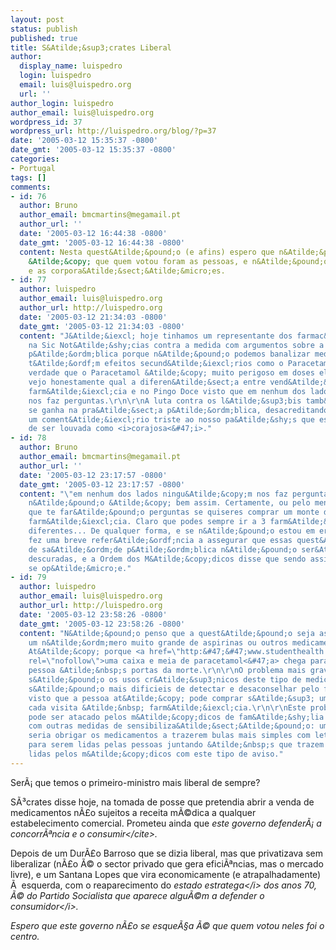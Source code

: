 ```yaml
---
layout: post
status: publish
published: true
title: S&Atilde;&sup3;crates Liberal
author:
  display_name: luispedro
  login: luispedro
  email: luis@luispedro.org
  url: ''
author_login: luispedro
author_email: luis@luispedro.org
wordpress_id: 37
wordpress_url: http://luispedro.org/blog/?p=37
date: '2005-03-12 15:35:37 -0800'
date_gmt: '2005-03-12 15:35:37 -0800'
categories:
- Portugal
tags: []
comments:
- id: 76
  author: Bruno
  author_email: bmcmartins@megamail.pt
  author_url: ''
  date: '2005-03-12 16:44:38 -0800'
  date_gmt: '2005-03-12 16:44:38 -0800'
  content: Nesta quest&Atilde;&pound;o (e afins) espero que n&Atilde;&pound;o se esqu&Atilde;&sect;a
    &Atilde;&copy; que quem votou foram as pessoas, e n&Atilde;&pound;o os l&Atilde;&sup3;bis
    e as corpora&Atilde;&sect;&Atilde;&micro;es.
- id: 77
  author: luispedro
  author_email: luis@luispedro.org
  author_url: http://luispedro.org
  date: '2005-03-12 21:34:03 -0800'
  date_gmt: '2005-03-12 21:34:03 -0800'
  content: "J&Atilde;&iexcl; hoje tinhamos um representante dos farmac&Atilde;&copy;uticos
    na Sic Not&Atilde;&shy;cias contra a medida com argumentos sobre a sa&Atilde;&ordm;de
    p&Atilde;&ordm;blica porque n&Atilde;&pound;o podemos banalizar medicamentos que
    t&Atilde;&ordf;m efeitos secund&Atilde;&iexcl;rios como o Paracetamol. Se &Atilde;&copy;
    verdade que o Paracetamol &Atilde;&copy; muito perigoso em doses elevadas, n&Atilde;&pound;o
    vejo honestamente qual a diferen&Atilde;&sect;a entre vend&Atilde;&ordf;-lo numa
    farm&Atilde;&iexcl;cia e no Pingo Doce visto que em nenhum dos lados ningu&Atilde;&copy;m
    nos faz perguntas.\r\n\r\nA luta contra os l&Atilde;&sup3;bis tamb&Atilde;&copy;m
    se ganha na pra&Atilde;&sect;a p&Atilde;&ordm;blica, desacreditando-os.\r\n\r\n&Atilde;&permil;
    um coment&Atilde;&iexcl;rio triste ao nosso pa&Atilde;&shy;s que esta medida tenha
    de ser louvada como <i>corajosa<&#47;i>."
- id: 78
  author: Bruno
  author_email: bmcmartins@megamail.pt
  author_url: ''
  date: '2005-03-12 23:17:57 -0800'
  date_gmt: '2005-03-12 23:17:57 -0800'
  content: "\"em nenhum dos lados ningu&Atilde;&copy;m nos faz perguntas\"\r\nTamb&Atilde;&copy;m
    n&Atilde;&pound;o &Atilde;&copy; bem assim. Certamente, ou pelo menos espero,
    que te far&Atilde;&pound;o perguntas se quiseres comprar um monte de caixas na
    farm&Atilde;&iexcl;cia. Claro que podes sempre ir a 3 farm&Atilde;&iexcl;cias
    diferentes... De qualquer forma, e se n&Atilde;&pound;o estou em erro, o S&Atilde;&sup3;crates
    fez uma breve refer&Atilde;&ordf;ncia a assegurar que essas quest&Atilde;&micro;es
    de sa&Atilde;&ordm;de p&Atilde;&ordm;blica n&Atilde;&pound;o ser&Atilde;&pound;o
    descuradas, e a Ordem dos M&Atilde;&copy;dicos disse que sendo assim n&Atilde;&pound;o
    se op&Atilde;&micro;e."
- id: 79
  author: luispedro
  author_email: luis@luispedro.org
  author_url: http://luispedro.org
  date: '2005-03-12 23:58:26 -0800'
  date_gmt: '2005-03-12 23:58:26 -0800'
  content: "N&Atilde;&pound;o penso que a quest&Atilde;&pound;o seja as pessoas comprarem
    um n&Atilde;&ordm;mero muito grande de aspirinas ou outros medicamentos do tipo.
    At&Atilde;&copy; porque <a href=\"http:&#47;&#47;www.studenthealth.co.uk&#47;leaflets&#47;ParacetamolPoisoning.htm\"
    rel=\"nofollow\">uma caixa e meia de paracetamol<&#47;a> chega para deixar uma
    pessoa &Atilde;&nbsp;s portas da morte.\r\n\r\nO problema mais grave, penso eu,
    s&Atilde;&pound;o os usos cr&Atilde;&sup3;nicos deste tipo de medicamentos que
    s&Atilde;&pound;o mais dificieis de detectar e desaconselhar pelo farmac&Atilde;&copy;utico
    visto que a pessoa at&Atilde;&copy; pode comprar s&Atilde;&sup3; uma caixa em
    cada visita &Atilde;&nbsp; farm&Atilde;&iexcl;cia.\r\n\r\nEste problema apenas
    pode ser atacado pelos m&Atilde;&copy;dicos de fam&Atilde;&shy;lia juntamente
    com outras medidas de sensibiliza&Atilde;&sect;&Atilde;&pound;o: um passo simples
    seria obrigar os medicamentos a trazerem bulas mais simples com letra maiores
    para serem lidas pelas pessoas juntando &Atilde;&nbsp;s que trazem para serem
    lidas pelos m&Atilde;&copy;dicos com este tipo de aviso."
---
```

<p>Ser&Atilde;&iexcl; que temos o primeiro-ministro mais liberal de sempre?</p>
<p>S&Atilde;&sup3;crates disse hoje, na tomada de posse que pretendia abrir a venda de medicamentos n&Atilde;&pound;o sujeitos a receita m&Atilde;&copy;dica a qualquer estabelecimento comercial. Prometeu ainda que <cite>este governo defender&Atilde;&iexcl; a concorr&Atilde;&ordf;ncia e o consumir<&#47;cite>.</p>
<p>Depois de um Dur&Atilde;&pound;o Barroso que se dizia liberal, mas que privatizava sem liberalizar (n&Atilde;&pound;o &Atilde;&copy; o sector privado que gera efici&Atilde;&ordf;ncias, mas o mercado livre), e um Santana Lopes que vira economicamente (e atrapalhadamente) &Atilde;&nbsp; esquerda, com o reaparecimento do <i>estado estratega<&#47;i> dos anos 70, &Atilde;&copy; do Partido Socialista que aparece algu&Atilde;&copy;m a defender <i>o consumidor<&#47;i>.</p>
<p>Espero que este governo n&Atilde;&pound;o se esque&Atilde;&sect;a &Atilde;&copy; que quem votou neles foi o centro.</p>
